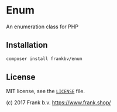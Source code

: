# Enum

An enumeration class for PHP

## Installation

```bash
composer install frankbv/enum
```

## License

MIT license, see the [`LICENSE`](LICENSE) file.

(c) 2017 Frank b.v.
https://www.frank.shop/
